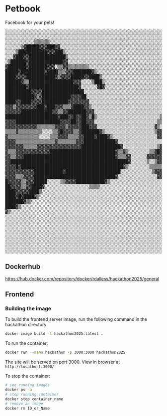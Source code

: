 # Petbook

Facebook for your pets!

<pre>
░░░░░░░░░░░░░░░░░░░░░░░░░░░░░░░░░░░░░░░░░░░░░░░░░░░░░░░░░░░░░░░░░░░░░░░░░░░░░░░░░░░░░░░░░░
░░░░░░░░░░░░░░░░░░░░░░░░░░░░░░░░░░░░░░░░░░░░░░░░░░░░░░░░░░░░░░░░░░░░░░░░░░░░░░░░░░░░░░░░░░
░░░░░░░░░░░▒▒▒▒▒▒░░░░░░░░░░░░░░░░░░░░░░░░░░░░░░░░░░░░░░░░░░░░░░░░░░░░░░░░░░░░░░░░░░░░░░░░░
░░░░░░▒▓█████▓▓▓███▓▓░░░░░░░░░░░░░░░░░░░░░░░░░░░░░░░░░░░░░░░░░░░░░░░░░░░░░░░░░░░░░░░░░░░░░
░░░░▒███████████▓▓▓███▒░░░░░░░░░░░░░░░░░░░░░░░░░░░░░░░░░░░░░░░░░░░░░░░░░░░░░░░░░░░░░░░░░░░
░░░▓███▓▓██████████████▒░░░░░░░░░░░░░░░░░░░░░░░░░░░░░░░░░░░░░░░░░░░░░░░░░░░░░░░░░░░░░░░░░░
░▒██████▓█████████████▓▓░░░░░░░░░░░░░░░░░░░░░░░░░░░░░░░░░░░░░░░░░░░░░░░░░░░░░░░░░░░░░░░░░░
▓███████▓███████▓▓▓░▒▒▓▓▒▒▒▒▒▒▒▒░░░░░░░░░░░░░░░░░░░░░░░░░░░░░░░░░░░░░░░░░░░░░░░░░░░░░░░░░░
█████▓█████████▓████▒▒▒▓▓▓███████▓▒░░░░░░░░░░░░░░░░░░░░░░░░░░░░░░░░░░░░░░░░░░░░░░░░░░░░░░░
████▓▓▓▓███████████▓▒▓▓▓▓█████▓▓████▒░░░░░░░░░░░░░░░░░░░░░░░░░░░░░░░░░░░▒▒░░░░░░░░░░░░░░░░
██████▓▒▒█████████████████▓▓▓░░░░▒███▒░░░░░░░░░░░░░░░░░░░░░░░░░░░░░░░░░░▓██▓▒░░░░░░░░░░░░░
████████▓███████████████████▓░░░░░░▓█▓░░░░░░░░░░░░░░░░░░░░░░░░░░░░░░░░░░▓▓▓▓▓▓▓▒░░░░░░░░░░
██████████▓▓▓▓████████████████░░░░░░░░░░░░░░░░░░░░░░░░░░░░░░░░░░░▓▒░░░░░▒▓▓▓▓██▓▓▓▒░░░░░░░
███████████▓▒▓███████████▓▓▓▓██░░░░░░░░░░░░░░░░░░░░░░░░░░░░░░░░░░░▓▓▒▒░░░▒▓▓▓███▓███▓▒▒░░░
████▓▓████▓▓▓▓██████████▓▓▓▓▓▓▓▓░░░░░░░░░░░░░░░░░░░░░░░░░░░░░░░░░░▒▓▓▓▓▒▒▒▓▓▓██████████▓▓▒
▓▓▓▒▓▓▓▓▓▓▓▓███▓███▓▓▓▒▒▒▓████▓▓▒░░░░░░░░░░░░░░░░░░░░░░░░░░░░░░░░▒▒▓▓▓▓▒▒▒▒▓▓████▓██████▓▓
▓▓▓▓▓▓████████████▓▓▒▒▓▓███████▓▓▓░░░░░░░░░░░░░░░░░░░░░░░░░░░░▒▓▓▓▓▓▓▒▒▒▓▓▓▓▓███▒▓▓██████▓
████████████████████▓███▓▓█▓▓██▓▒█▒░░░░░░░░░░░░░░░░░░░░░░░░▒▒▒▓▒▓▓▓▓▓▓▓▒▒▓▓▓███▓▒▓████████
▓▓▓▓█████████████████▓▓▓▓██▓▓██▓▓▓░░░░░░░░░░░░░░░░░░░░░░░░▒▒▒▒▒▒▒▒▒▒▒▒▓▒▒▒▓▓▓▓▓▒▓█████████
▓▓▓▓▓▓▓▓▓▓▓▓▒▒▒▒▒▒▒▓▓▓▓▒▓▓▓▓▓███▓▓▓░░░░░░░░░░░░░░░░░░░░░░▓▒░▒▒▒▒▒░▒▒▒▒▒▒▒▒▒▓▓▒▓▓▓▓████████
▒▒▒▒▓▒▒▒▒▒▒▒▒▒░░░░▒▒▓█▓▓▓▓▒▒▓███████▓▒░░░░░░░░░░░░░░░░░░░▒▓▓▓██▓▓▓▒▒▒▒▒▒▒▒▒▒▓▒▒▒▒▓▓▓▓█████
▓▒▒▒▒▒▒▒▒▒▒▒▒░░░░▒▒▒▓▓▓▓▒▒▒▒▓▓████▓████▓▒░░░░░░░░░░░░░░░░░▓▓▒▓█▓█▓▓▓▓▓▒▒▒▒▓▓▓▒▒▒▒▓▓▓▓▓████
▓▓▓▓▒▒▒▒▒▒▒▒▒▒▒▒▒▒▒▓▒▒▒▒▒▒▒▓▓▓████████████▓░░░░░░░░░░░░░░░░░░▒▓▓▒▒▒▓███▓▓▓▓▓▓▓▓▒▒▒▒▓▓▓▓███
▓▓▓▓▓▓▓▒▒▒▒▒▓▓▓▓▓▓▓▓▓▓▓▓▓▓▓▓▓███████████████▓░░░░░░░░░░░░░▒▓▓░▒▓▓▓▓▓▓███████▓▓▓▓▓▓▓▓▓▓▓███
▓▒▒▒▓▓▓▓▓▓▓▓▓▓▓▓▓█████████████████████████▓▒▒▓▒░░░░░░░░▒▒▓█▓▒▓█▓▓█▓▓▓▓▓█████▓█▓▓▓▓▓▓▓▓▓▓██
▓▓▒▒▓▓▓███████████████████████████████████▓▒▒▒▓▓░░░░░░▓▓▓▓▓▓▓███████▓▓▓▓▓████████▓▓▓▓▓▓▓▓█
▓▓█████████████████████████████████████████████▓░░░░░░▒░░▒▓▓▓▓█████████▓▓▓▓▓████████▓▓▓▓▓█
▓▓▓▓█▓███████████████████████████████████████▓▒░░░░░░░░▒▒▒▒▒▓▓▓█▓▓██████▓▓▓▓▓▓▓▓██████▓▓▓█
▓▓▓▓▓▓▓▓▓▓▓███████████▓█████████████████████░░░░░░░░░░░░▒▓▓▓▓▓▓█▓▓█▓▓█████████████▓▓▓▓████
▓▓▓▓▒▒▒▓▓▓▓███████████████████████████████▓░░░░░░░░░░░░░░░▓▓▓▓▓███▓▓▓▓▓████████████▓▓▓████
█▓▓▓▓▓▒▒▓▓▓█████░░░░░▒▒▓▓▓▓███████████▓▒░░░░░░░░░░░░░░░░░░░░▒▒▓█▓▓▓▓▓▓██████████▓▓▓▓██████
██▓▓▓▓▒▒▓▓████▓░░░░░░░░░░░░░░░░░▒▒▒▒░░░░░░░░░░░░░░░░░░░░░░░░░░░░░░░▒▒▒▓██████▓▓▓▓▓▓███████
████▓▓▓▓▓████▒░░░░░░░░░░░░░░░░░░░░░░░░░░░░░░░░░░░░░░░░░░░░░░░░░░░░░░░░░▒▓█▓▓▓▓▓▓▓█████████
████▓█▓████▓▒░░░░░░░░░░░░░░░░░░░░░░░░░░░░░░░░░░░░░░░░░░░░░░░░░░░░░░░░░░░░▒▓▓▓▓▓███████████
███████▓▒▒░░░░░░░░░░░░░░░░░░░░░░░░░░░░░░░░░░░░░░░░░░░░░░░░░░░░░░░░░░░░░░░░░░▒▓████████████
████▓▒░░░░░░░░░░░░░░░░░░░░░░░░░░░░░░░░░░░░░░░░░░░░░░░░░░░░░░░░░░░░░░░░░░░░░░░░▒███████████
▓▒░░░░░░░░░░░░░░░░░░░░░░░░░░░░░░░░░░░░░░░░░░░░░░░░░░░░░░░░░░░░░░░░░░░░░░░░░░░░░░▓█████████
░░░░░░░░░░░░░░░░░░░░░░░░░░░░░░░░░░░░░░░░░░░░░░░░░░░░░░░░░░░░░░░░░░░░░░░░░░░░░░░░░▓████████
░░░░░░░░░░░░░░░░░░░░░░░░░░░░░░░░░░░░░░░░░░░░░░░░░░░░░░░░░░░░░░░░░░░░░░░░░░░░░░░░░░▒███████
░░░░░░░░░░░░░░░░░░░░░░░░░░░░░░░░░░░░░░░░░░░░░░░░░░░░░░░░░░░░░░░░░░░░░░░░░░░░░░░░░░░▒███▓██
░░░░░░░░░░░░░░░░░░░░░░░░░░░░░░░░░░░░░░░░░░░░░░░░░░░░░░░░░░░░░░░░░░░░░░░░░░░░░░░░░░░░▒█████
░░░░░░░░░░░░░░░░░░░░░░░░░░░░░░░░░░░░░░░░░░░░░░░░░░░░░░░░░░░░░░░░░░░░░░░░░░░░░░░░░░░░░▒██▓▓
░░░░░░░░░░░░░░░░░░░░░░░░░░░░░░░░░░░░░░░░░░░░░░░░░░░░░░░░░░░░░░░░░░░░░░░░░░░░░░░░░░░░░░▓▓▓▓
░░░░░░░░░░░░░░░░░░░░░░░░░░░░░░░░░░░░░░░░░░░░░░░░░░░░░░░░░░░░░░░░░░░░░░░░░░░░░░░░░░░░░░░▓▓▓
░░░░░░░░░░░░░░░░░░░░░░░░░░░░░░░░░░░░░░░░░░░░░░░░░░░░░░░░░░░░░░░░░░░░░░░░░░░░░░░░░░░░░░░░▒█
</pre>

## Dockerhub
https://hub.docker.com/repository/docker/rdalless/hackathon2025/general

## Frontend

### Building the image

To build the frontend server image, run the following command in the hackathon directory
```bash
docker image build -t hackathon2025:latest .
```

To run the container:
```bash
docker run --name hackathon -p 3000:3000 hackathon2025
```
The site will be served on port 3000. View in browser at `http://localhost:3000/`

To stop the container:
```bash
# see running images
docker ps -a
# stop running container
docker stop container_name
# remove an image
docker rm ID_or_Name
```

